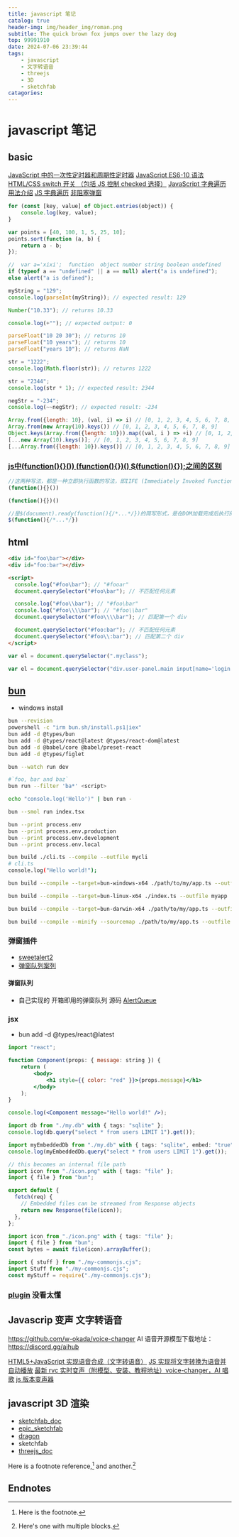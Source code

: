 ```yaml
---
title: javascript 笔记
catalog: true
header-img: img/header_img/roman.png
subtitle: The quick brown fox jumps over the lazy dog
top: 99991910
date: 2024-07-06 23:39:44
tags:
    - javascript
    - 文字转语音
    - threejs
    - 3D
    - sketchfab
catagories:
---
```


# javascript 笔记

## basic

[JavaScript 中的一次性定时器和周期性定时器](https://cloud.tencent.com/developer/article/1797513)
[JavaScript ES6-10 语法](https://iknow.fun/2020/06/02/javascript-es6-10/#1-1-%E8%AF%BE%E7%A8%8B%E5%AF%BC%E5%AD%A6-%E8%AF%95%E7%9C%8B)
[HTML/CSS switch 开关 （包括 JS 控制 checked 选择）](https://www.cnblogs.com/it-Ren/p/13062999.html)
[JavaScript 字典遍历用法介绍](https://geek-docs.com/javascript/javascript-ask-answer/102_tk_1703987553.html)
[JS 字典遍历](https://geek-docs.com/javascript/javascript-ask-answer/55_hk_1709422196.html)
[非阻塞弹窗](https://sweetalert.js.org/guides/)

```js
for (const [key, value] of Object.entries(object)) {
	console.log(key, value);
}

var points = [40, 100, 1, 5, 25, 10];
points.sort(function (a, b) {
	return a - b;
});

//	var a='xixi';  function  object number string boolean undefined
if (typeof a == "undefined" || a == null) alert("a is undefined");
else alert("a is defined");

myString = "129";
console.log(parseInt(myString)); // expected result: 129

Number("10.33"); // returns 10.33

console.log(+""); // expected output: 0

parseFloat("10 20 30"); // returns 10
parseFloat("10 years"); // returns 10
parseFloat("years 10"); // returns NaN

str = "1222";
console.log(Math.floor(str)); // returns 1222

str = "2344";
console.log(str * 1); // expected result: 2344

negStr = "-234";
console.log(~~negStr); // expected result: -234

Array.from({length: 10}, (val, i) => i) // [0, 1, 2, 3, 4, 5, 6, 7, 8, 9]
Array.from(new Array(10).keys()) // [0, 1, 2, 3, 4, 5, 6, 7, 8, 9]
Object.keys(Array.from({length: 10})).map((val, i ) => +i) // [0, 1, 2, 3, 4, 5, 6, 7, 8, 9]
[...new Array(10).keys()]; // [0, 1, 2, 3, 4, 5, 6, 7, 8, 9]
[...Array.from({length: 10}).keys()] // [0, 1, 2, 3, 4, 5, 6, 7, 8, 9]
```

### [js中(function(){}()) (function(){})() $(function(){});之间的区别](https://blog.csdn.net/stpice/article/details/80586444)

```js
//这两种写法，都是一种立即执行函数的写法，即IIFE (Immediately Invoked Function Expression)。这种函数在函数定义的地方就直接执行了。
(function(){}())

(function(){})()

//是$(document).ready(function(){/*...*/})的简写形式，是在DOM加载完成后执行的回调函数，并且只会执行一次。
$(function(){/*...*/})

```

## html

```html
<div id="foo\bar"></div>
<div id="foo:bar"></div>

<script>
  console.log("#foo\bar"); // "#fooar"
  document.querySelector("#foo\bar"); // 不匹配任何元素

  console.log("#foo\\bar"); // "#foo\bar"
  console.log("#foo\\\\bar"); // "#foo\\bar"
  document.querySelector("#foo\\\\bar"); // 匹配第一个 div

  document.querySelector("#foo:bar"); // 不匹配任何元素
  document.querySelector("#foo\\:bar"); // 匹配第二个 div
</script>
```

```js
var el = document.querySelector(".myclass");

var el = document.querySelector("div.user-panel.main input[name='login']");
```

## [bun][]

-   windows install

```bash
bun --revision
powershell -c "irm bun.sh/install.ps1|iex"
bun add -d @types/bun
bun add -d @types/react@latest @types/react-dom@latest
bun add -d @babel/core @babel/preset-react
bun add -d @types/figlet

bun --watch run dev

#`foo, bar and baz`
bun run --filter 'ba*' <script>

echo "console.log('Hello')" | bun run -

bun --smol run index.tsx

bun --print process.env
bun --print process.env.production
bun --print process.env.development
bun --print process.env.local

bun build ./cli.ts --compile --outfile mycli
# cli.ts
console.log("Hello world!");

bun build --compile --target=bun-windows-x64 ./path/to/my/app.ts --outfile myapp

bun build --compile --target=bun-linux-x64 ./index.ts --outfile myapp

bun build --compile --target=bun-darwin-x64 ./path/to/my/app.ts --outfile myapp

bun build --compile --minify --sourcemap ./path/to/my/app.ts --outfile myapp

```

### 弹窗插件 

- [sweetalert2](https://sweetalert2.github.io/#examples)
- [弹窗队列案列](https://sweetalert2.github.io/recipe-gallery/queue-with-progress-steps.html)

#### 弹窗队列 

- 自己实现的 开箱即用的弹窗队列 源码 [AlertQueue][]


### jsx

-   bun add -d @types/react@latest

```jsx
import "react";

function Component(props: { message: string }) {
	return (
		<body>
			<h1 style={{ color: "red" }}>{props.message}</h1>
		</body>
	);
}

console.log(<Component message="Hello world!" />);
```

```ts
import db from "./my.db" with { tags: "sqlite" };
console.log(db.query("select * from users LIMIT 1").get());

import myEmbeddedDb from "./my.db" with { tags: "sqlite", embed: "true" };
console.log(myEmbeddedDb.query("select * from users LIMIT 1").get());

// this becomes an internal file path
import icon from "./icon.png" with { tags: "file" };
import { file } from "bun";

export default {
  fetch(req) {
    // Embedded files can be streamed from Response objects
    return new Response(file(icon));
  },
};

import icon from "./icon.png" with { tags: "file" };
import { file } from "bun";
const bytes = await file(icon).arrayBuffer();

import { stuff } from "./my-commonjs.cjs";
import Stuff from "./my-commonjs.cjs";
const myStuff = require("./my-commonjs.cjs");

```

### [plugin](https://bun.sh/docs/runtime/plugins) 没看太懂

## Javascrip 变声 文字转语音

https://github.com/w-okada/voice-changer
AI 语音开源模型下载地址：https://discord.gg/aihub

[HTML5+JavaScript 实现语音合成（文字转语音）](https://blog.csdn.net/cnds123/article/details/137920674)
[JS 实现将文字转换为语音并自动播放](https://segmentfault.com/a/1190000041989692)
[最新 rvc 实时变声（附模型、安装、教程地址）voice-changer，AI 唱歌](https://www.bilibili.com/video/BV11F41197AP/?spm_id_from=333.880.my_history.page.click&vd_source=b48342a630f5cc1a5c86649a37c0db89)
[js 版本变声器](https://github.com/Venryx/w-okada-voice-changer-scripts/tree/master)

## javascript 3D 渲染

-   [sketchfab_doc][]
-   [epic_sketchfab][]
-   [dragon][]
-   sketchfab
-   [threejs_doc][]

Here is a footnote reference,[^1] and another.[^longnote]

## Endnotes

[^1]: Here is the footnote.
[^longnote]: Here's one with multiple blocks.

[bun]: https://bun.sh/docs/installation
[sketchfab_doc]: https://sketchfab.com/developers/data-api/v3 "website title"
[epic_sketchfab]: https://support.fab.com/s/article/Embedding-your-3D-models
[dragon]: https://sketchfab.com/3d-models/old-god-elder-dragon-be305f220c404e28afa073ddbc62873d "Old God Elder Dragon"
[threejs_doc]: http://webgl3d.cn/pages/aac9ab/
[AlertQueue]: <https://raw.githubusercontent.com/Zirpon/zirpon.github.io/master/source/src/AlertQueue.js>
